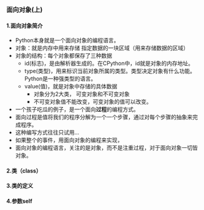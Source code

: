 ### 面向对象(上)
#### 1.面向对象简介
  - Python本身就是一个面向对象的编程语言。
  - 对象：就是内存中用来存储 指定数据的一块区域（用来存储数据的区域）
  - 对象的结构：每个对象都保存了三种数据
    - id(标志)，是由解析器生成的。在CPython中，id就是对象的内存地址。
    - type(类型)，用来标识当前对象所属的类型。类型决定对象有什么功能。Python是一种强类型的语言。
    - value(值)，就是对象中存储的具体数据
      - 对象分为2大类， 可变对象和不可变对象
      - 不可变对象值不能改变，可变对象的值可以改变。
  - 一个孩子吃瓜的例子，是一个面向**过程**的编程方式。
  - 面向过程是值将我们的程序分解为一个一个步骤，通过对每个步骤的抽象来完成程序。
  - 这种编写方式往往只试用...
  - 如果整个的事件，用面向对象的编程来实现，
  - 面向对象的编程语言，关注的是对象，而不是注重过程，对于面向对象一切皆对象。
  
#### 2.类（class）


#### 3.类的定义


#### 4.参数self
